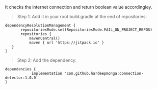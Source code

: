 It checks the internet connection and return boolean value accordingley.

> Step 1: Add it in your root build.gradle at the end of repositories:

 ```
dependencyResolutionManagement {
		repositoriesMode.set(RepositoriesMode.FAIL_ON_PROJECT_REPOS)
		repositories {
			mavenCentral()
			maven { url 'https://jitpack.io' }
	}
}
 ```

> Step 2: Add the dependency:

```
dependencies {
	        implementation 'com.github.hardeepmonga:connection-detector:1.0.0'
}
 ```
